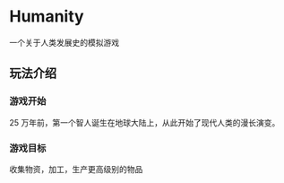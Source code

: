 # Humanity

一个关于人类发展史的模拟游戏

## 玩法介绍

### 游戏开始

25 万年前，第一个智人诞生在地球大陆上，从此开始了现代人类的漫长演变。

### 游戏目标

收集物资，加工，生产更高级别的物品
